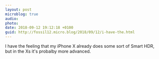 ```yaml
---
layout: post
microblog: true
audio: 
photo: 
date: 2018-09-12 19:12:18 +0100
guid: http://fossil12.micro.blog/2018/09/12/i-have-the.html
---
```

I have the feeling that my iPhone X already does some sort of Smart HDR, but in the Xs it's probalby more advanced.
